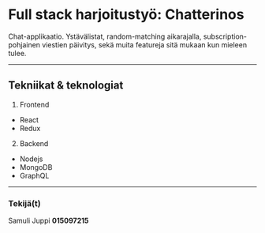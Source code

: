 # Full stack harjoitustyö: Chatterinos

Chat-applikaatio. Ystävälistat, random-matching aikarajalla, subscription-pohjainen viestien päivitys, sekä muita featureja sitä mukaan kun mieleen tulee.

---

## Tekniikat & teknologiat

1. Frontend
 - React
 - Redux

2. Backend
 - Nodejs
 - MongoDB
 - GraphQL

---

### Tekijä(t)

Samuli Juppi __015097215__
